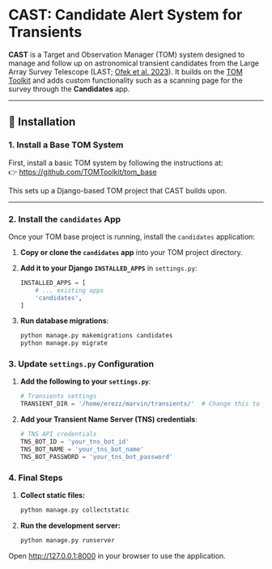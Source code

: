 # CAST: Candidate Alert System for Transients

**CAST** is a Target and Observation Manager (TOM) system designed to manage and follow up on astronomical transient candidates from the Large Array Survey Telescope (LAST; [Ofek et al. 2023]([url](https://ui.adsabs.harvard.edu/abs/2023PASP..135f5001O/abstract))). It builds on the [TOM Toolkit](https://github.com/TOMToolkit/tom_base) and adds custom functionality such as a scanning page for the survey through the **Candidates** app.

---

## 🚀 Installation

### 1. Install a Base TOM System

First, install a basic TOM system by following the instructions at:  
👉 https://github.com/TOMToolkit/tom_base

This sets up a Django-based TOM project that CAST builds upon.

---

### 2. Install the `candidates` App

Once your TOM base project is running, install the `candidates` application:

1. **Copy or clone the `candidates` app** into your TOM project directory.

2. **Add it to your Django `INSTALLED_APPS`** in `settings.py`:

   ```python
   INSTALLED_APPS = [
       # ... existing apps
       'candidates',
   ]
2. **Run database migrations**:
   ```python
   python manage.py makemigrations candidates
   python manage.py migrate

### 3. Update `settings.py` Configuration

1. **Add the following to your `settings.py`**:
   ```python
   # Transients settings
   TRANSIENT_DIR = '/home/erezz/marvin/transients/'  # Change this to your actual directory
   ```
2. **Add your Transient Name Server (TNS) credentials**:
   ```python
   # TNS API credentials
   TNS_BOT_ID = 'your_tns_bot_id'
   TNS_BOT_NAME = 'your_tns_bot_name'
   TNS_BOT_PASSWORD = 'your_tns_bot_password'
   ```

### 4. Final Steps

1. **Collect static files:**
   ```python
   python manage.py collectstatic
   
3. **Run the development server:**
   ```python
   python manage.py runserver
   
Open http://127.0.0.1:8000 in your browser to use the application.
